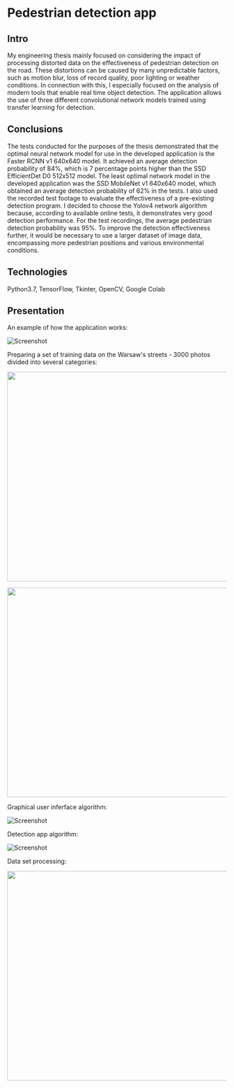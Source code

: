 # Pedestrian detection app

## Intro
My engineering thesis mainly focused on considering the impact of processing distorted data on the effectiveness of pedestrian detection on the road. These distortions can be caused by many unpredictable factors, such as motion blur, loss of record quality, poor lighting or weather conditions. In connection with this, I especially focused on the analysis of modern tools that enable real time object detection.
The application allows the use of three different convolutional network models trained using transfer learning for detection.

## Conclusions
The tests conducted for the purposes of the thesis demonstrated that the optimal neural network model for use in the developed application is the Faster RCNN v1 640x640 model. It achieved an average detection probability of 84%, which is 7 percentage points higher than the SSD EfficientDet D0 512x512 model. 
The least optimal network model in the developed application was the SSD MobileNet v1 640x640 model, which obtained an average detection probability of 62% in the tests.
I also used the recorded test footage to evaluate the effectiveness of a pre-existing detection program. I decided to choose the Yolov4 network algorithm because, according to available online tests, it demonstrates very good detection performance. For the test recordings, the average pedestrian detection probability was 95%. To improve the detection effectiveness further, it would be necessary to use a larger dataset of image data, encompassing more pedestrian positions and various environmental conditions.


## Technologies
Python3.7, TensorFlow, Tkinter, OpenCV, Google Colab

## Presentation

An example of how the application works:

![Screenshot](media/Untitled(1).gif)

Preparing a set of training data on the Warsaw's streets - 3000 photos divided into several categories:

<p align="center"><img width="640" height="480" src="media/image9.jpeg"></p>
<p align="center"><img width="640" height="480" src="media/image10.jpeg"></p>

Graphical user inferface algorithm:

![Screenshot](media/image15.png)

Detection app algorithm:

![Screenshot](media/image18.jpg)

Data set processing:

<p align="center"><img width="640" height="480" src="media/image12.jpeg"></p>
